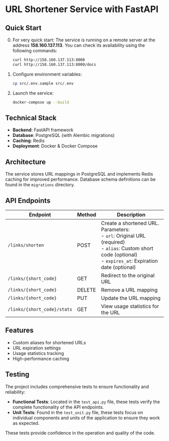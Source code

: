 # URL Shortener Service with FastAPI

## Quick Start

0. For very quick start:
    The service is running on a remote server at the address **158.160.137.113**. You can check its availability using the following commands:

    ```bash
    curl http://158.160.137.113:8000
    curl http://158.160.137.113:8000/docs
    ```

1. Configure environment variables:
   ```bash
   cp src/.env.sample src/.env
   ```

2. Launch the service:
   ```bash
   docker-compose up --build
   ```

## Technical Stack

- **Backend**: FastAPI framework
- **Database**: PostgreSQL (with Alembic migrations)
- **Caching**: Redis
- **Deployment**: Docker & Docker Compose

## Architecture

The service stores URL mappings in PostgreSQL and implements Redis caching for improved performance. Database schema definitions can be found in the `migrations` directory.

## API Endpoints

| Endpoint | Method | Description |
|----------|--------|-------------|
| `/links/shorten` | POST | Create a shortened URL. Parameters:<br>- `url`: Original URL (required)<br>- `alias`: Custom short code (optional)<br>- `expires_at`: Expiration date (optional) |
| `/links/{short_code}` | GET | Redirect to the original URL |
| `/links/{short_code}` | DELETE | Remove a URL mapping |
| `/links/{short_code}` | PUT | Update the URL mapping |
| `/links/{short_code}/stats` | GET | View usage statistics for the URL |

## Features

- Custom aliases for shortened URLs
- URL expiration settings
- Usage statistics tracking
- High-performance caching

## Testing

The project includes comprehensive tests to ensure functionality and reliability:

- **Functional Tests**: Located in the `test_api.py` file, these tests verify the complete functionality of the API endpoints.
- **Unit Tests**: Found in the `test_unit.py` file, these tests focus on individual components and units of the application to ensure they work as expected.

These tests provide confidence in the operation and quality of the code.
